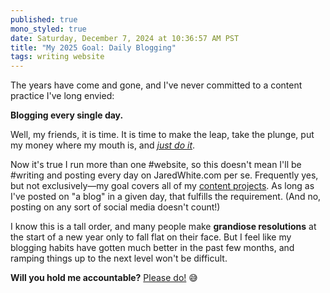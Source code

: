 ```yaml
---
published: true
mono_styled: true
date: Saturday, December 7, 2024 at 10:36:57 AM PST
title: "My 2025 Goal: Daily Blogging"
tags: writing website
---
```


The years have come and gone, and I've never committed to a content practice I've long envied:

**Blogging every single day.**

Well, my friends, it is time. It is time to make the leap, take the plunge, put my money where my mouth is, and _[just do it](https://www.youtube.com/watch?v=ZXsQAXx_ao0)_.

Now it's true I run more than one #website, so this doesn't mean I'll be #writing and posting every day on JaredWhite.com per se. Frequently yes, but not exclusively—my goal covers all of my [content projects](https://plus.intuitivefuture.com). As long as I've posted on "a blog" in a given day, that fulfills the requirement. (And no, posting on any sort of social media doesn't count!)

I know this is a tall order, and many people make **grandiose resolutions** at the start of a new year only to fall flat on their face. But I feel like my blogging habits have gotten much better in the past few months, and ramping things up to the next level won't be difficult.

**Will you hold me accountable?** [Please do!](https://indieweb.social/@jaredwhite) 😅